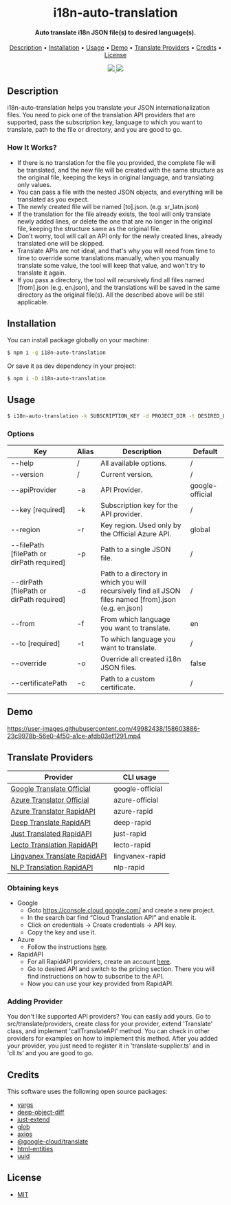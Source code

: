 
<h1 align="center">
  <br>
  i18n-auto-translation
  <br>
</h1>

<h4 align="center">Auto translate i18n JSON file(s) to desired language(s).</h4>

<p align="center">
  <a href="#description">Description</a> •
  <a href="#installation">Installation</a> •
  <a href="#usage">Usage</a> •
  <a href="#demo">Demo</a> •
  <a href="#translate-providers">Translate Providers</a> •
  <a href="#credits">Credits</a> •
  <a href="#license">License</a>
</p>

<p align="center">
  <a href="https://www.npmjs.com/package/i18n-auto-translation" alt="NPM Version">
    <img src="https://img.shields.io/badge/npm-v1.1.17-blue" />
  </a>
  <a href="LICENSE" alt="License">
    <img src="https://img.shields.io/github/license/while1618/i18n-auto-translation" />
  </a>
</p>
  
## Description

i18n-auto-translation helps you translate your JSON internationalization files. You need to pick one of the translation API providers that are supported, pass the subscription key, language to which you want to translate, path to the file or directory, and you are good to go.

### How It Works?

- If there is no translation for the file you provided, the complete file will be translated, and the new file will be created with the same structure as the original file, keeping the keys in original language, and translating only values.
- You can pass a file with the nested JSON objects, and everything will be translated as you expect.
- The newly created file will be named [to].json. (e.g. sr_latn.json)
- If the translation for the file already exists, the tool will only translate newly added lines, or delete the one that are no longer in the original file, keeping the structure same as the original file.
- Don't worry, tool will call an API only for the newly created lines, already translated one will be skipped.
- Translate APIs are not ideal, and that's why you will need from time to time to override some translations manually, when you manually translate some value, the tool will keep that value, and won't try to translate it again.
- If you pass a directory, the tool will recursively find all files named [from].json (e.g. en.json), and the translations will be saved in the same directory as the original file(s). All the described above will be still applicable. 

## Installation

You can install package globally on your machine:

```bash
$ npm i -g i18n-auto-translation
```

Or save it as dev dependency in your project:

```bash
$ npm i -D i18n-auto-translation
```

## Usage

```bash
$ i18n-auto-translation -k SUBSCRIPTION_KEY -d PROJECT_DIR -t DESIRED_LANGUAGE
```

### Options

| Key                                       | Alias | Description                                                                                            | Default         |
| ----------------------------------------- | ----- | ------------------------------------------------------------------------------------------------------ | --------------- |
| --help                                    | /     | All available options.                                                                                 | /               |
| --version                                 | /     | Current version.                                                                                       | /               |
| --apiProvider                             | -a    | API Provider.                                                                                          | google-official |
| --key [required]                          | -k    | Subscription key for the API provider.                                                                 | /               |
| --region                                  | -r    | Key region. Used only by the Official Azure API.                                                       | global          |
| --filePath [filePath or dirPath required] | -p    | Path to a single JSON file.                                                                            | /               |
| --dirPath [filePath or dirPath required]  | -d    | Path to a directory in which you will recursively find all JSON files named [from].json (e.g. en.json) | /               |
| --from                                    | -f    | From which language you want to translate.                                                             | en              |
| --to [required]                           | -t    | To which language you want to translate.                                                               | /               |
| --override                                | -o    | Override all created i18n JSON files.                                                                  | false           |
| --certificatePath                         | -c    | Path to a custom certificate.                                                                          | /               |

## Demo

https://user-images.githubusercontent.com/49982438/158603886-23c9978b-56e0-4f50-a1ce-afdb03ef1291.mp4

## Translate Providers

| Provider                                                                                                                          | CLI usage       |
| --------------------------------------------------------------------------------------------------------------------------------- | --------------- |
| [Google Translate Official](https://cloud.google.com/translate/)                                                                  | google-official |
| [Azure Translator Official](https://azure.microsoft.com/en-us/services/cognitive-services/translator/)                            | azure-official  |
| [Azure Translator RapidAPI](https://rapidapi.com/microsoft-azure-org-microsoft-cognitive-services/api/microsoft-translator-text/) | azure-rapid     |
| [Deep Translate RapidAPI](https://rapidapi.com/gatzuma/api/deep-translate1/)                                                      | deep-rapid      |
| [Just Translated RapidAPI](https://rapidapi.com/lebedev.str/api/just-translated/)                                                 | just-rapid      |
| [Lecto Translation RapidAPI](https://rapidapi.com/lecto-lecto-default/api/lecto-translation/)                                     | lecto-rapid     |
| [Lingvanex Translate RapidAPI](https://rapidapi.com/Lingvanex/api/lingvanex-translate/)                                           | lingvanex-rapid |
| [NLP Translation RapidAPI](https://rapidapi.com/gofitech/api/nlp-translation/)                                                    | nlp-rapid       |

### Obtaining keys

- Google
  - Goto https://console.cloud.google.com/ and create a new project.
  - In the search bar find “Cloud Translation API” and enable it.
  - Click on credentials -> Create credentials -> API key.
  - Copy the key and use it.
- Azure
  - Follow the instructions [here](https://docs.microsoft.com/en-us/azure/cognitive-services/translator/quickstart-translator?tabs=nodejs#prerequisites).
- RapidAPI
  - For all RapidAPI providers, create an account [here](https://rapidapi.com/).
  - Go to desired API and switch to the pricing section. There you will find instructions on how to subscribe to the API.
  - Now you can use your key provided from RapidAPI.

### Adding Provider

You don't like supported API providers? You can easily add yours. Go to src/translate/providers, create class for your provider, extend 'Translate' class, and implement 'callTranslateAPI' method. You can check in other providers for examples on how to implement this method. After you added your provider, you just need to register it in 'translate-supplier.ts' and in 'cli.ts' and you are good to go.

## Credits

This software uses the following open source packages:

- [yargs](https://github.com/yargs/yargs)
- [deep-object-diff](https://github.com/mattphillips/deep-object-diff)
- [just-extend](https://github.com/angus-c/just)
- [glob](https://github.com/isaacs/node-glob)
- [axios](https://github.com/axios/axios)
- [@google-cloud/translate](https://github.com/googleapis/nodejs-translate)
- [html-entities](https://github.com/mdevils/html-entities)
- [uuid](https://github.com/uuidjs/uuid)

## License

- [MIT](LICENSE)
